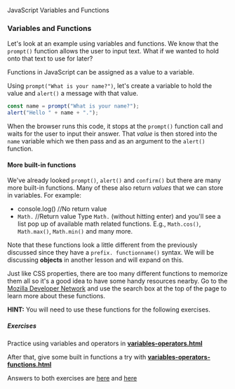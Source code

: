 JavaScript Variables and Functions
### Variables and Functions

Let's look at an example using variables and functions.  We know that the `prompt()` function allows the user to input text. What if we wanted to hold onto that text to use for later?

Functions in JavaScript can be assigned as a value to a variable.

Using `prompt("What is your name?")`, let's create a variable to hold the value and `alert()` a message with that value.

```js
const name = prompt("What is your name?");
alert("Hello " + name + ".");
```

When the browser runs this code, it stops at the `prompt()` function call and waits for the user to input their answer. That *value* is then stored into the `name` variable which we then pass and as an argument to the `alert()` function.

#### More built-in functions
We've already looked `prompt()`, `alert()` and `confirm()` but there are many more built-in functions. Many of these also return *values* that we can store in variables. For example:

* console.log() //No return value
* `Math.` //Return value
Type `Math.` (without hitting enter) and you'll see a list pop up of available math related functions. E.g., `Math.cos()`, `Math.max()`, `Math.min()` and many more.

Note that these functions look a little different from the previously discussed since they have a `prefix. functionname()` syntax. We will be discussing **objects** in another lesson and will expand on this.

Just like CSS properties, there are too many different functions to memorize them all so it's a good idea to have some handy resources nearby. Go to the [Mozilla Developer Network](https://developer.mozilla.org/en-US/) and use the search box at the top of the page to learn more about these functions. 

**HINT:** You will need to use these functions for the following exercises.

##### Exercises

Practice using variables and operators in <a href="https://hychalknotes.s3.amazonaws.com/variables-operators.html" class="exercise" download>**variables-operators.html**</a>

After that, give some built in functions a try with <a href="https://hychalknotes.s3.amazonaws.com/variables-operators-functions.html" class="exercise" download>**variables-operators-functions.html**</a>

Answers to both exercises are <a href="https://hychalknotes.s3.amazonaws.com/variables-operators-ANSWER.html" class="exercise" download>here</a> and <a href="https://hychalknotes.s3.amazonaws.com/variables-operators-functions-ANSWER.html" class="exercise" download>here</a>